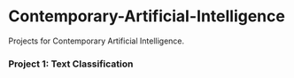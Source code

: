 # Contemporary-Artificial-Intelligence
Projects for Contemporary Artificial Intelligence.
### Project 1: Text Classification
